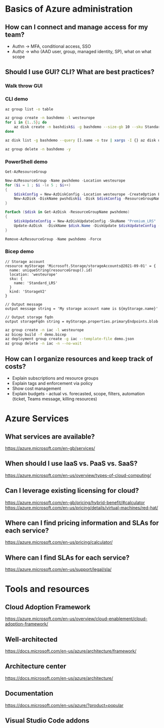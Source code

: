 # Basics of Azure administration

## How can I connect and manage access for my team?
- Authn -> MFA, conditional access, SSO
- Authz -> who (AAD user, group, managed identity, SP), what on what scope

## Should I use GUI? CLI? What are best practices?
### Walk throw GUI
### CLI demo
  
```bash
az group list -o table

az group create -n bashdemo -l westeurope
for i in {1..5}; do
    az disk create -n bashdisk$i -g bashdemo --size-gb 10 --sku Standard_LRS
done

az disk list -g bashdemo --query [].name -o tsv | xargs -I {} az disk update -n {} -g bashdemo --sku Premium_LRS

az group delete -n bashdemo -y
```

### PowerShell demo

```powershell
Get-AzResourceGroup

New-AzResourceGroup -Name pwshdemo -Location westeurope
for ($i = 1 ; $i -le 5 ; $i++)
{ 
    $diskConfig = New-AzDiskConfig -Location westeurope -CreateOption Empty -DiskSizeGB 10 -SkuName "Standard_LRS"
    New-AzDisk -DiskName pwshdisk$i -Disk $diskConfig -ResourceGroupName pwshdemo
}

ForEach ($disk in Get-AzDisk -ResourceGroupName pwshdemo)
{
    $diskUpdateConfig = New-AzDiskUpdateConfig -SkuName "Premium_LRS"
    Update-AzDisk  -DiskName $disk.Name -DiskUpdate $diskUpdateConfig -ResourceGroupName  $disk.ResourceGroupName
}

Remove-AzResourceGroup -Name pwshdemo -Force
```

### Bicep demo
```
// Storage account
resource myStorage 'Microsoft.Storage/storageAccounts@2021-09-01' = {
  name: uniqueString(resourceGroup().id)
  location: 'westeurope'
  sku: {
    name: 'Standard_LRS'
  }
  kind: 'StorageV2'
}

// Output message
output message string = 'My storage account name is ${myStorage.name}'

// Output storage fqdn
output storageFqdn string = myStorage.properties.primaryEndpoints.blob
```

```bash
az group create -n iac -l westeurope
az bicep build -f demo.bicep
az deployment group create -g iac --template-file demo.json
az group delete -n iac -n --no-wait
```

## How can I organize resources and keep track of costs?
- Explain subscriptions and resource groups
- Explain tags and enforcement via policy
- Show cost management
- Explain budgets - actual vs. forecasted, scope, filters, automation (ticket, Teams message, killing resources)
 

# Azure Services

## What services are available?
https://azure.microsoft.com/en-gb/services/

## When should I use IaaS vs. PaaS vs. SaaS?
https://azure.microsoft.com/en-us/overview/types-of-cloud-computing/

## Can I leverage existing licensing for cloud?
https://azure.microsoft.com/en-gb/pricing/hybrid-benefit/#calculator
https://azure.microsoft.com/en-us/pricing/details/virtual-machines/red-hat/

## Where can I find pricing information and SLAs for each service?
https://azure.microsoft.com/en-us/pricing/calculator/

## Where can I find SLAs for each service?
https://azure.microsoft.com/en-us/support/legal/sla/
 

# Tools and resources

## Cloud Adoption Framework
https://azure.microsoft.com/en-us/overview/cloud-enablement/cloud-adoption-framework/

## Well-architected
https://docs.microsoft.com/en-us/azure/architecture/framework/

## Architecture center
https://docs.microsoft.com/en-us/azure/architecture/

## Documentation
https://docs.microsoft.com/en-us/azure/?product=popular

## Visual Studio Code addons